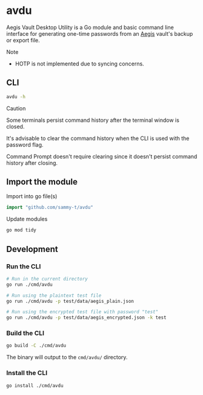# avdu

Aegis Vault Desktop Utility is a Go module and basic command line interface for generating 
one-time passwords from an [Aegis](https://github.com/beemdevelopment/Aegis) vault's backup or export file.

> [!NOTE]
> - HOTP is not implemented due to syncing concerns.

## CLI

```bash
avdu -h
```

> [!CAUTION]
> Some terminals persist command history after the terminal window is closed.
>
> It's advisable to clear the command history when the CLI is used with the password flag.
>
> Command Prompt doesn't require clearing since it doesn't persist command history after closing.

## Import the module

Import into go file(s)

```go
import "github.com/sammy-t/avdu"
```

Update modules

```bash
go mod tidy
```

## Development

### Run the CLI

```bash
# Run in the current directory
go run ./cmd/avdu

# Run using the plaintext test file
go run ./cmd/avdu -p test/data/aegis_plain.json

# Run using the encrypted test file with password "test"
go run ./cmd/avdu -p test/data/aegis_encrypted.json -k test
```

### Build the CLI

```bash
go build -C ./cmd/avdu
```

The binary will output to the `cmd/avdu/` directory.

### Install the CLI

```bash
go install ./cmd/avdu
```
